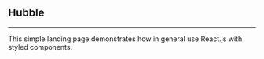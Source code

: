 ## Hubble

---

This simple landing page demonstrates how in general use React.js with styled components.
